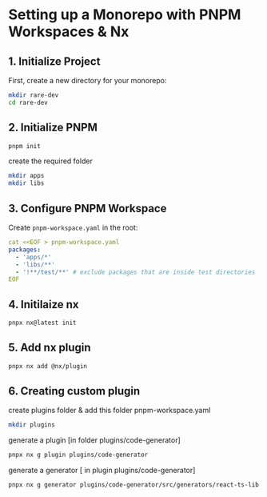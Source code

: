 # Setting up a Monorepo with PNPM Workspaces & Nx

## 1. Initialize Project

First, create a new directory for your monorepo:

```bash
mkdir rare-dev
cd rare-dev
```

## 2. Initialize PNPM

```bash
pnpm init
```

create the required folder

```bash
mkdir apps
mkdir libs
```

## 3. Configure PNPM Workspace

Create `pnpm-workspace.yaml` in the root:

```yaml
cat <<EOF > pnpm-workspace.yaml
packages:
  - 'apps/*'
  - 'libs/**'
  - '!**/test/**' # exclude packages that are inside test directories
EOF
```


## 4. Initilaize nx
```bash
pnpx nx@latest init
```


## 5. Add nx plugin
```bash
pnpx nx add @nx/plugin
```

## 6. Creating custom plugin
create plugins folder & add this folder pnpm-workspace.yaml
```bash
mkdir plugins
```

generate a plugin [in folder plugins/code-generator]
```bash
pnpx nx g plugin plugins/code-generator
```

generate a generator [ in plugin plugins/code-generator]
```bash
pnpx nx g generator plugins/code-generator/src/generators/react-ts-lib
```
